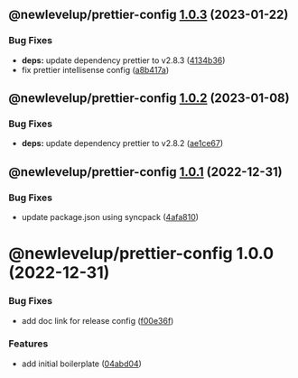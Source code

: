 ## @newlevelup/prettier-config [1.0.3](https://github.com/newlevelup/config/compare/@newlevelup/prettier-config@1.0.2...@newlevelup/prettier-config@1.0.3) (2023-01-22)


### Bug Fixes

* **deps:** update dependency prettier to v2.8.3 ([4134b36](https://github.com/newlevelup/config/commit/4134b362b90a13d73269782dd9196237444d89c3))
* fix prettier intellisense config ([a8b417a](https://github.com/newlevelup/config/commit/a8b417aa36f9352698bdf1fa4f6fbe05978c8247))

## @newlevelup/prettier-config [1.0.2](https://github.com/newlevelup/config/compare/@newlevelup/prettier-config@1.0.1...@newlevelup/prettier-config@1.0.2) (2023-01-08)


### Bug Fixes

* **deps:** update dependency prettier to v2.8.2 ([ae1ce67](https://github.com/newlevelup/config/commit/ae1ce671a5010fa3781f17c8ba26c0fd909fc057))

## @newlevelup/prettier-config [1.0.1](https://github.com/newlevelup/config/compare/@newlevelup/prettier-config@1.0.0...@newlevelup/prettier-config@1.0.1) (2022-12-31)


### Bug Fixes

* update package.json using syncpack ([4afa810](https://github.com/newlevelup/config/commit/4afa810624c2b0b8483a9c07de1f7b9e4628c5b3))

# @newlevelup/prettier-config 1.0.0 (2022-12-31)


### Bug Fixes

* add doc link for release config ([f00e36f](https://github.com/newlevelup/config/commit/f00e36feb42fb00c116136d8aa62848be5998918))


### Features

* add initial boilerplate ([04abd04](https://github.com/newlevelup/config/commit/04abd040bc0501f9202853794aea884aa0d31b0c))
